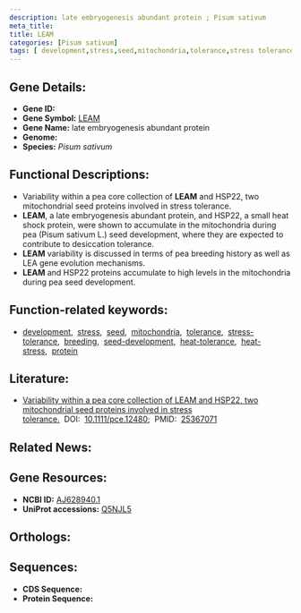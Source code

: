 ```yaml
---
description: late embryogenesis abundant protein ; Pisum sativum
meta_title:
title: LEAM
categories: [Pisum sativum]
tags: [ development,stress,seed,mitochondria,tolerance,stress tolerance,breeding,seed development,heat tolerance,heat stress,protein ]
---
```


## Gene Details:
- **Gene ID:** []()
- **Gene Symbol:** <u>LEAM</u>
- **Gene Name:** late embryogenesis abundant protein
- **Genome:** []()
- **Species:** *Pisum sativum*

## Functional Descriptions:
   - Variability within a pea core collection of **LEAM** and HSP22, two mitochondrial seed proteins involved in stress tolerance.
   - **LEAM**, a late embryogenesis abundant protein, and HSP22, a small heat shock protein, were shown to accumulate in the mitochondria during pea (Pisum sativum L.) seed development, where they are expected to contribute to desiccation tolerance.
   - **LEAM** variability is discussed in terms of pea breeding history as well as LEA gene evolution mechanisms.
   - **LEAM** and HSP22 proteins accumulate to high levels in the mitochondria during pea seed development.

## Function-related keywords:
   - [development](/tags/development/),&nbsp;&nbsp;[stress](/tags/stress/),&nbsp;&nbsp;[seed](/tags/seed/),&nbsp;&nbsp;[mitochondria](/tags/mitochondria/),&nbsp;&nbsp;[tolerance](/tags/tolerance/),&nbsp;&nbsp;[stress-tolerance](/tags/stress-tolerance/),&nbsp;&nbsp;[breeding](/tags/breeding/),&nbsp;&nbsp;[seed-development](/tags/seed-development/),&nbsp;&nbsp;[heat-tolerance](/tags/heat-tolerance/),&nbsp;&nbsp;[heat-stress](/tags/heat-stress/),&nbsp;&nbsp;[protein](/tags/protein/)

## Literature:
   - [Variability within a pea core collection of LEAM and HSP22, two mitochondrial seed proteins involved in stress tolerance.](https://doi.org/10.1111/pce.12480)&nbsp;&nbsp;DOI:&nbsp;&nbsp;[10.1111/pce.12480](https://doi.org/10.1111/pce.12480);&nbsp;&nbsp;PMID:&nbsp;&nbsp;[25367071](https://pubmed.ncbi.nlm.nih.gov/25367071/)

## Related News:

## Gene Resources:
- **NCBI ID:**  [AJ628940.1](https://www.ncbi.nlm.nih.gov/gene/?term=AJ628940.1)
- **UniProt accessions:**  [Q5NJL5](https://www.uniprot.org/uniprotkb/Q5NJL5/entry)

## Orthologs:

## Sequences:
- **CDS Sequence:**
- **Protein Sequence:**
